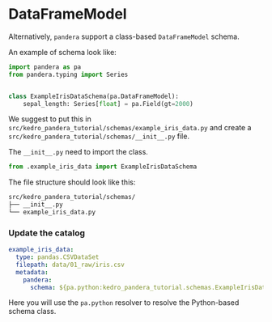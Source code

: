 # DataFrameModel

Alternatively, `pandera` support a class-based `DataFrameModel` schema.

An example of schema look like:
```python
import pandera as pa
from pandera.typing import Series


class ExampleIrisDataSchema(pa.DataFrameModel):
    sepal_length: Series[float] = pa.Field(gt=2000)
```

We suggest to put this in `src/kedro_pandera_tutorial/schemas/example_iris_data.py` and create a `src/kedro_pandera_tutorial/schemas/__init__.py` file.

The `__init__.py` need to import the class.

```python
from .example_iris_data import ExampleIrisDataSchema
```

The file structure should look like this:
```bash
src/kedro_pandera_tutorial/schemas/
├── __init__.py
└── example_iris_data.py
```

### Update the catalog
```yaml
example_iris_data:
  type: pandas.CSVDataSet
  filepath: data/01_raw/iris.csv
  metadata:
    pandera:
      schema: ${pa.python:kedro_pandera_tutorial.schemas.ExampleIrisDataSchema}
```

Here you will use the `pa.python` resolver to resolve the Python-based schema class.
